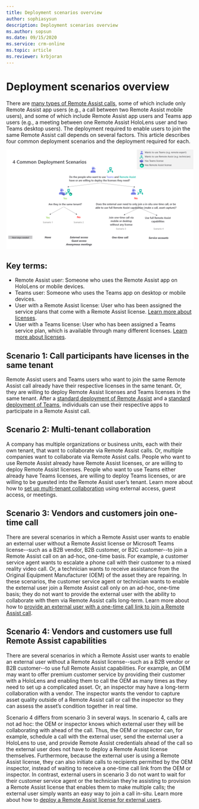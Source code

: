 ```yaml
---
title: Deployment scenarios overview 
author: sophiasysun
description: Deployment scenarios overview 
ms.author: sopsun
ms.date: 09/15/2020
ms.service: crm-online
ms.topic: article
ms.reviewer: krbjoran
---
```

# Deployment scenarios overview 

There are [many types of Remote Assist calls](./mobile-app/making-calls-on-remote-assist-mobile.md), some of which include only Remote Assist app users (e.g., a call between two Remote Assist mobile users), and some of which include Remote Assist app users and Teams app users (e.g., a meeting between one Remote Assist HoloLens user and two Teams desktop users). The deployment required to enable users to join the same Remote Assist call depends on several factors. This article describes four common deployment scenarios and the deployment required for each.

![Common deployment scenarios](media/common-deployment-scenarios.png "Common deployment scenarios") 

## Key terms: 
-	Remote Assist user: Someone who uses the Remote Assist app on HoloLens or mobile devices.
-	Teams user: Someone who uses the Teams app on desktop or mobile devices.
-	User with a Remote Assist license: User who has been assigned the service plans that come with a Remote Assist license. [Learn more about licenses](https://docs.microsoft.com/dynamics365/mixed-reality/remote-assist/requirements#licensing-requirements-per-role). 
-	User with a Teams license: User who has been assigned a Teams service plan, which is available through many different licenses. [Learn more about licenses](https://docs.microsoft.com/dynamics365/mixed-reality/remote-assist/requirements#licensing-requirements-per-role). 

## Scenario 1: Call participants have licenses in the same tenant
Remote Assist users and Teams users who want to join the same Remote Assist call already have their respective licenses in the same tenant. Or, they are willing to deploy Remote Assist licenses and Teams licenses in the same tenant. 
After a [standard deployment of Remote Assist](deploy-remote-assist.md) and a [standard deployment of Teams](https://docs.microsoft.com/MicrosoftTeams/user-access), individuals can use their respective apps to participate in a Remote Assist call.   

## Scenario 2: Multi-tenant collaboration 
A company has multiple organizations or business units, each with their own tenant, that want to collaborate via Remote Assist calls. Or, multiple companies want to collaborate via Remote Assist calls. People who want to use Remote Assist already have Remote Assist licenses, or are willing to deploy Remote Assist licenses. People who want to use Teams either already have Teams licenses, are willing to deploy Teams licenses, or are willing to be guested into the Remote Assist user’s tenant. 
Learn more about how to [set up multi-tenant collaboration](multi-tenant-deployment.md) using external access, guest access, or meetings.

## Scenario 3: Vendors and customers join one-time call 
There are several scenarios in which a Remote Assist user wants to enable an external user without a Remote Assist license or Microsoft Teams license--such as a B2B vendor, B2B customer, or B2C customer--to join a Remote Assist call on an ad-hoc, one-time basis. For example, a customer service agent wants to escalate a phone call with their customer to a mixed reality video call. Or, a technician wants to receive assistance from the Original Equipment Manufacturer (OEM) of the asset they are repairing. In these scenarios, the customer service agent or technician wants to enable the external user join a Remote Assist call only on an ad-hoc, one-time basis; they do not want to provide the external user with the ability to collaborate with them via Remote Assist calls long-term.
Learn more about how to [provide an external user with a one-time call link to join a Remote Assist call](one-time-call.md).

## Scenario 4: Vendors and customers use full Remote Assist capabilities 
There are several scenarios in which a Remote Assist user wants to enable an external user without a Remote Assist license--such as a B2B vendor or B2B customer--to use full Remote Assist capabilities. For example, an OEM may want to offer premium customer service by providing their customer with a HoloLens and enabling them to call the OEM as many times as they need to set up a complicated asset. Or, an inspector may have a long-term collaboration with a vendor. The inspector wants the vendor to capture asset quality outside of a Remote Assist call or call the inspector so they can assess the asset’s condition together in real time.  

Scenario 4 differs from scenario 3 in several ways. In scenario 4, calls are not ad hoc: the OEM or inspector knows which external user they will be collaborating with ahead of the call. Thus, the OEM or inspector can, for example, schedule a call with the external user, send the external user a HoloLens to use, and provide Remote Assist credentials ahead of the call so the external user does not have to deploy a Remote Assist license themselves. Furthermore, because the external user is using a Remote Assist license, they can also initiate calls to recipients permitted by the OEM inspector, instead of waiting to receive a one-time call link from the OEM or inspector. In contrast, external users in scenario 3 do not want to wait for their customer service agent or the technician they’re assisting to provision a Remote Assist license that enables them to make multiple calls; the external user simply wants an easy way to join a call in-situ. Learn more about how to [deploy a Remote Assist license for external users](vendor-use-RA.md). 



